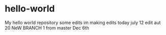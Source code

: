 # hello-world
My hello world repository
some edits im making 
edits today july 12
edit aut 20
NeW BRANCH 1 from master Dec 6th
